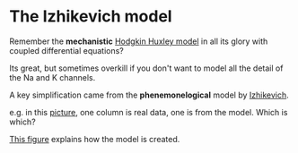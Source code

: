 # The Izhikevich model

Remember the **mechanistic** [Hodgkin Huxley
model](https://en.wikipedia.org/wiki/Hodgkin%E2%80%93Huxley_model) in
all its glory with coupled differential equations?

Its great, but sometimes overkill if you don't want to model all the
detail of the Na and K channels.

A key simplification came from the **phenemonelogical** model by
[Izhikevich](https://www.izhikevich.org/publications/spikes.htm).

e.g. in this
[picture](https://www.izhikevich.org/human_brain_simulation/rssimple.gif),
one column is real data, one is from the model.  Which is which?

[This figure](https://www.izhikevich.org/publications/izhik.gif)
explains how the model is created.
	


